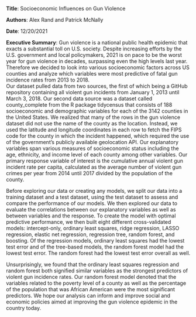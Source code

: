 **Title**: Socioeconomic Influences on Gun Violence

**Authors**: Alex Rand and Patrick McNally

**Date**: 12/20/2021

**Executive Summary**: Gun violence is a national public health epidemic that exacts a substantial toll on U.S. society. Despite increasing efforts by the U.S. government and local policymakers, 2021 is on pace to be the worst year for gun violence in decades, surpassing even the high levels last year. Therefore we decided to look into various socioeconomic factors across US counties and analyze which variables were most predictive of fatal gun incidence rates from 2013 to 2018. 					
Our dataset pulled data from two sources, the first of which being a GitHub repository containing all violent gun incidents from January 1, 2013 until March 3, 2018. Our second data source was  a dataset called county_complete from the R package tidycensus that consists of 188 socioeconomic and demographic variables for each of the 3142 counties in the United States. We realized that many of the rows in the gun violence dataset did not use the name of the county as the location. Instead, we used the latitude and longitude coordinates in each row to fetch the FIPS code for the county in which the incident happened, which required the use of the government’s publicly available geolocation API. Our explanatory variables span various measures of socioeconomic status including the age, ethnicity, and income level of each county among other variables. Our primary response variable of interest is the cumulative annual violent gun incident rate per capita, calculated as the average number of violent gun crimes per year from 2014 until 2017 divided by the population of the county. 

Before exploring our data or creating any models, we split our data into a training dataset and a test dataset, using the test dataset to assess and compare the performance of our models. We then explored our data to evaluate the correlations between our explanatory variables as well as between variables and the response. To create the model with optimal predictive performance, we then built eight different cross-validated models: intercept-only, ordinary least squares, ridge regression, LASSO regression, elastic net regression, regression tree, random forest, and boosting. Of the regression models, ordinary least squares had the lowest test error and of the tree-based models, the random forest model had the lowest test error. The random forest had the lowest test error overall as well.

Unsurprisingly, we found that the ordinary least squares regression and random forest both signified similar variables as the strongest predictors of violent gun incidence rates. Our random forest model denoted that the variables related to the poverty level of a county as well as the percentage of the population that was African American were the most significant predictors. We hope our analysis can inform and improve social and economic policies aimed at improving the gun violence epidemic in the country today.
